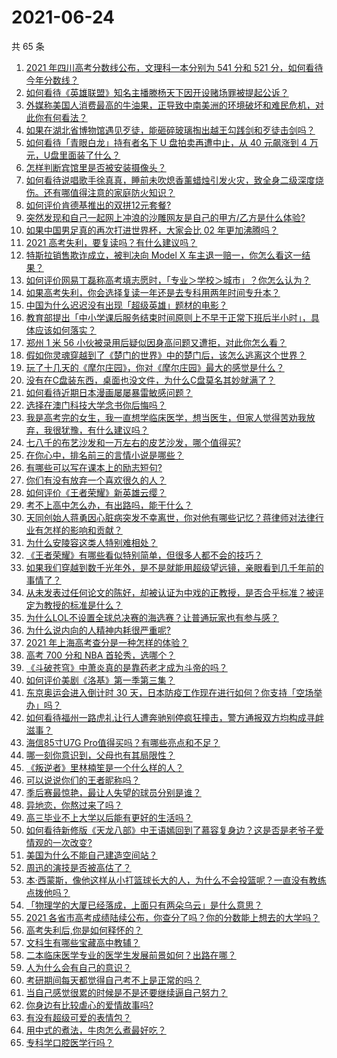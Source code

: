 # 2021-06-24

共 65 条

<!-- BEGIN -->
<!-- 最后更新时间 Thu Jun 24 2021 05:01:20 GMT+0800 (China Standard Time) -->

1. [2021 年四川高考分数线公布，文理科一本分别为 541 分和 521
   分，如何看待今年分数线？](https://www.zhihu.com/question/466835029)
2. [如何看待《英雄联盟》知名主播滕杨天下因开设赌场罪被提起公诉？](https://www.zhihu.com/question/464376334)
3. [外媒称美国人消费最高的牛油果，正导致中南美洲的环境破坏和难民危机，对此你有何看法？](https://www.zhihu.com/question/466723204)
4. [如果在湖北省博物馆遇见歹徒，能砸碎玻璃掏出越王勾践剑和歹徒击剑吗？](https://www.zhihu.com/question/466117995)
5. [如何看待「青眼白龙」持有者名下 U 盘拍卖再遭中止，从 40 元飙涨到 4
   万元，U盘里面装了什么？](https://www.zhihu.com/question/466587646)
6. [怎样判断宾馆里是否被安装摄像头？](https://www.zhihu.com/question/24929266)
7. [如何看待说唱歌手徐真真，睡前未吹熄香薰蜡烛引发火灾，致全身二级深度烧伤。还有哪值得注意的家庭防火知识？](https://www.zhihu.com/question/466504088)
8. [如何评价肯德基推出的双拼12元套餐?](https://www.zhihu.com/question/466259792)
9. [突然发现和自己一起网上冲浪的沙雕网友是自己的甲方/乙方是什么体验?](https://www.zhihu.com/question/465724596)
10. [如果中国男足真的再次打进世界杯，大家会比 02 年更加沸腾吗？](https://www.zhihu.com/question/463752483)
11. [2021 高考失利，要复读吗？有什么建议吗？](https://www.zhihu.com/question/464438124)
12. [特斯拉销售欺诈成立，被判决向 Model X
    车主退一赔一，你怎么看这一结果？](https://www.zhihu.com/question/466355841)
13. [如何评价网易丁磊称高考填志愿时，「专业＞学校＞城市」？你怎么认为？](https://www.zhihu.com/question/466700024)
14. [如果高考失利，你会选择复读一年还是去专科用两年时间专升本？](https://www.zhihu.com/question/328514956)
15. [中国为什么迟迟没有出现「超级英雄」题材的电影？](https://www.zhihu.com/question/55011793)
16. [教育部提出「中小学课后服务结束时间原则上不早于正常下班后半小时」，具体应该如何落实？](https://www.zhihu.com/question/466568287)
17. [郑州 1 米 56
    小伙被录用后疑似因身高问题又遭拒，对此你怎么看？](https://www.zhihu.com/question/466582127)
18. [假如你灵魂穿越到了《楚门的世界》中的楚门后，该怎么逃离这个世界？](https://www.zhihu.com/question/463821503)
19. [玩了十几天的《摩尔庄园》，你对《摩尔庄园》最大的感觉是什么？](https://www.zhihu.com/question/465468791)
20. [没有在C盘装东西，桌面也没文件，为什么C盘莫名其妙就满了？](https://www.zhihu.com/question/456677257)
21. [如何看待近期日本漫画屡屡暴雷敏感问题？](https://www.zhihu.com/question/465217223)
22. [选择在澳门科技大学念书你后悔吗？](https://www.zhihu.com/question/395824634)
23. [我是高考完的女生，我一直想学临床医学，想当医生，但家人觉得苦劝我放弃，我很犹豫，有什么建议吗？](https://www.zhihu.com/question/465870397)
24. [七八千的布艺沙发和一万左右的皮艺沙发，哪个值得买?](https://www.zhihu.com/question/341967701)
25. [在你心中，排名前三的言情小说是哪些？](https://www.zhihu.com/question/381690632)
26. [有哪些可以写在课本上的励志短句?](https://www.zhihu.com/question/370697717)
27. [你们有没有放弃一个喜欢很久的人？](https://www.zhihu.com/question/466274655)
28. [如何评价《王者荣耀》新英雄云缨？](https://www.zhihu.com/question/456762502)
29. [考不上高中怎么办，有出路吗，能干什么？](https://www.zhihu.com/question/465806019)
30. [天同创始人蒋勇因心脏病突发不幸离世，你对他有哪些记忆？蒋律师对法律行业有怎样的影响和贡献？](https://www.zhihu.com/question/466834495)
31. [为什么安陵容这类人特别难相处？](https://www.zhihu.com/question/465876363)
32. [《王者荣耀》有哪些看似特别简单，但很多人都不会的技巧？](https://www.zhihu.com/question/446136518)
33. [如果我们穿越到数千光年外，是不是就能用超级望远镜，亲眼看到几千年前的事情了？](https://www.zhihu.com/question/429699064)
34. [从未发表过任何论文的陈好，却被认证为中戏的正教授，是否合乎标准？被评定为教授的标准是什么？](https://www.zhihu.com/question/466544935)
35. [为什么LOL不设置全球总决赛的海选赛？让普通玩家也有参与感？](https://www.zhihu.com/question/348029119)
36. [为什么说内向的人精神内耗很严重呢?](https://www.zhihu.com/question/438833344)
37. [2021 年上海高考查分是一种怎样的体验？](https://www.zhihu.com/question/463610724)
38. [高考 700 分和 NBA 首轮秀，选哪个？](https://www.zhihu.com/question/464138535)
39. [《斗破苍穹》中萧炎真的是靠药老才成为斗帝的吗？](https://www.zhihu.com/question/325197543)
40. [如何评价美剧《洛基》第一季第三集？](https://www.zhihu.com/question/466766242)
41. [东京奥运会进入倒计时 30
    天，日本防疫工作现在进行如何？你支持「空场举办」吗？](https://www.zhihu.com/question/466695575)
42. [如何看待福州一路虎礼让行人遭奔驰别停疯狂撞击，警方通报双方均构成寻衅滋事？](https://www.zhihu.com/question/466514894)
43. [海信85寸U7G Pro值得买吗？有哪些亮点和不足？](https://www.zhihu.com/question/465575735)
44. [哪一刻你意识到，父母也有其局限性？](https://www.zhihu.com/question/465553728)
45. [《叛逆者》里林楠笙是一个什么样的人？](https://www.zhihu.com/question/463791665)
46. [可以说说你们的王者昵称吗？](https://www.zhihu.com/question/442206137)
47. [季后赛最惊艳，最让人失望的球员分别是谁？](https://www.zhihu.com/question/466186916)
48. [异地恋，你熬过来了吗？](https://www.zhihu.com/question/456081793)
49. [高三毕业不上大学以后能有更好的生活吗？](https://www.zhihu.com/question/465162371)
50. [如何看待新修版《天龙八部》中王语嫣回到了慕容复身边？这是否是老爷子爱情观的一次改变?](https://www.zhihu.com/question/466375037)
51. [美国为什么不能自己建造空间站？](https://www.zhihu.com/question/466163410)
52. [周迅的演技是否被高估了？](https://www.zhihu.com/question/296224065)
53. [本·西蒙斯，像他这样从小打篮球长大的人，为什么不会投篮呢？一直没有教练点拨他吗？](https://www.zhihu.com/question/466334440)
54. [「物理学的大厦已经落成，上面只有两朵乌云」是什么意思？](https://www.zhihu.com/question/319790208)
55. [2021
    各省市高考成绩陆续公布，你查分了吗？你的分数能上想去的大学吗？](https://www.zhihu.com/question/466693006)
56. [高考失利后,你是如何释怀的？](https://www.zhihu.com/question/282477570)
57. [文科生有哪些宝藏高中教辅？](https://www.zhihu.com/question/434586269)
58. [二本临床医学专业的医学生发展前景如何？出路在哪？](https://www.zhihu.com/question/368279194)
59. [人为什么会有自己的意识？](https://www.zhihu.com/question/25852574)
60. [考研期间每天都觉得自己考不上是正常的吗？](https://www.zhihu.com/question/465105306)
61. [当自己感觉很累的时候是不是还要继续逼自己努力？](https://www.zhihu.com/question/23678611)
62. [你身边有比较虐心的爱情故事吗?](https://www.zhihu.com/question/352335209)
63. [有没有超级可爱的表情包？](https://www.zhihu.com/question/399465536)
64. [用中式的煮法，牛肉怎么煮最好吃？](https://www.zhihu.com/question/20739576)
65. [专科学口腔医学行吗？](https://www.zhihu.com/question/383445313)

<!-- END -->
